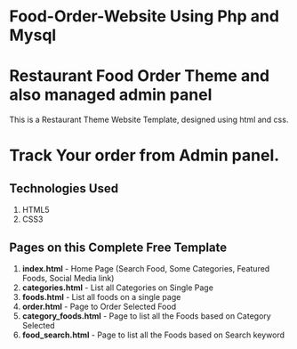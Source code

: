 # Food-Order-Website Using Php and Mysql

# Restaurant Food Order Theme and also managed admin panel
This is a Restaurant Theme Website Template, designed using html and css.
# Track Your order from Admin panel.

## Technologies Used
1. HTML5
2. CSS3

## Pages on this Complete Free Template
1. **index.html** - Home Page (Search Food, Some Categories, Featured Foods, Social Media link)
2. **categories.html** - List all Categories on Single Page
3. **foods.html** - List all foods on a single page
4. **order.html** - Page to Order Selected Food
5. **category_foods.html** - Page to list all the Foods based on Category Selected
6. **food_search.html** - Page to list all the Foods based on Search keyword
